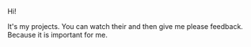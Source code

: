 Hi!

It's my projects. You can watch their and then give me please feedback. Because it is important for me.